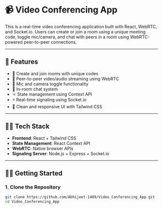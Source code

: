 # 📹 Video Conferencing App

This is a real-time video conferencing application built with React, WebRTC, and Socket.io. Users can create or join a room using a unique meeting code, toggle mic/camera, and chat with peers in a room using WebRTC-powered peer-to-peer connections.

---

## 🚀 Features

- 🔗 Create and join rooms with unique codes
- 🎥 Peer-to-peer video/audio streaming using WebRTC
- 🎤 Mic and camera toggle functionality
- 💬 In-room chat system
- ⚛️ State management using Context API
- ⚡ Real-time signaling using Socket.io
- 🎨 Clean and responsive UI with Tailwind CSS

---

## 🧑‍💻 Tech Stack

- **Frontend**: React + Tailwind CSS
- **State Management**: React Context API
- **WebRTC**: Native browser APIs
- **Signaling Server**: Node.js + Express + Socket.io

---

## 🧑‍💻 Getting Started

### 1. Clone the Repository

```bash
git clone https://github.com/Abhijeet-1409/Video_Conferencing_App.git
cd Video_Conferencing_App
